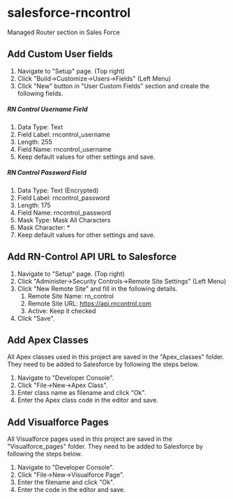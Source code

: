 # salesforce-rncontrol
Managed Router section in Sales Force

## Add Custom User fields
1. Navigate to "Setup" page. (Top right)
2. Click "Build->Customize->Users->Fields" (Left Menu)
3. Click "New" button in "User Custom Fields" section and create the following fields.

##### RN Control Username Field
1. Data Type: Text
2. Field Label: rncontrol_username
3. Length: 255
4. Field Name: rncontrol_username
5. Keep default values for other settings and save.

##### RN Control Password Field
1. Data Type: Text (Encrypted)
2. Field Label: rncontrol_password
3. Length: 175
4. Field Name: rncontrol_password
5. Mask Type: Mask All Characters
6. Mask Character: *
7. Keep default values for other settings and save.

## Add RN-Control API URL to Salesforce
1. Navigate to "Setup" page. (Top right)
2. Click "Administer->Security Controls->Remote Site Settings" (Left Menu)
3. Click "New Remote Site" and fill in the following details.
    1. Remote Site Name: rn_control
    2. Remote Site URL: https://api.rncontrol.com
    3. Active: Keep it checked
4. Click "Save".

## Add Apex Classes
All Apex classes used in this project are saved in the "Apex_classes" folder. They need to be added to Salesforce by following the steps below.

1. Navigate to "Developer Console".
2. Click "File->New->Apex Class".
3. Enter class name as filename and click "Ok".
4. Enter the Apex class code in the editor and save.

## Add Visualforce Pages
All Visualforce pages used in this project are saved in the "Visualforce_pages" folder. They need to be added to Salesforce by following the steps below.

1. Navigate to "Developer Console".
2. Click "File->New->Visualforce Page".
3. Enter the filename and click "Ok".
4. Enter the code in the editor and save.
